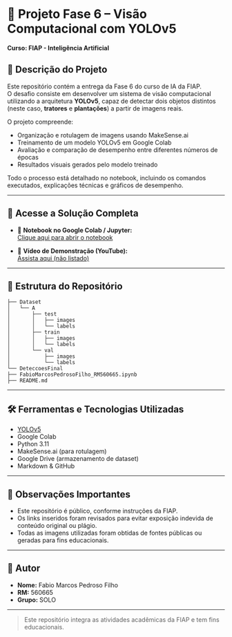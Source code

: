 # 🧠 Projeto Fase 6 – Visão Computacional com YOLOv5  
**Curso: FIAP - Inteligência Artificial**

## 📌 Descrição do Projeto

Este repositório contém a entrega da Fase 6 do curso de IA da FIAP.  
O desafio consiste em desenvolver um sistema de visão computacional utilizando a arquitetura **YOLOv5**, capaz de detectar dois objetos distintos (neste caso, **tratores** e **plantações**) a partir de imagens reais.

O projeto compreende:
- Organização e rotulagem de imagens usando MakeSense.ai
- Treinamento de um modelo YOLOv5 em Google Colab
- Avaliação e comparação de desempenho entre diferentes números de épocas
- Resultados visuais gerados pelo modelo treinado

Todo o processo está detalhado no notebook, incluindo os comandos executados, explicações técnicas e gráficos de desempenho.

---

## 🔗 Acesse a Solução Completa

- 📓 **Notebook no Google Colab / Jupyter:**  
  [Clique aqui para abrir o notebook](https://github.com/pedrosof/F6C1/FabioMarcosPedrosoFilho_RM560665.ipynb)

- 🎥 **Vídeo de Demonstração (YouTube):**  
  [Assista aqui (não listado)](https://youtu.be/seu-link-do-video)

---

## 📁 Estrutura do Repositório

```
├── Dataset
│   └── A
│       ├── test
│       │   ├── images
│       │   └── labels
│       ├── train
│       │   ├── images
│       │   └── labels
│       └── val
│           ├── images
│           └── labels
└── DeteccoesFinal
├── FabioMarcosPedrosoFilho_RM560665.ipynb
├── README.md
```

---

## 🛠️ Ferramentas e Tecnologias Utilizadas

- [YOLOv5](https://github.com/ultralytics/yolov5)
- Google Colab
- Python 3.11
- MakeSense.ai (para rotulagem)
- Google Drive (armazenamento de dataset)
- Markdown & GitHub

---

## 📌 Observações Importantes

- Este repositório é público, conforme instruções da FIAP.
- Os links inseridos foram revisados para evitar exposição indevida de conteúdo original ou plágio.
- Todas as imagens utilizadas foram obtidas de fontes públicas ou geradas para fins educacionais.

---

## 👤 Autor

- **Nome:** Fabio Marcos Pedroso Filho 
- **RM:** 560665  
- **Grupo:** SOLO

---

> Este repositório integra as atividades acadêmicas da FIAP e tem fins educacionais.
